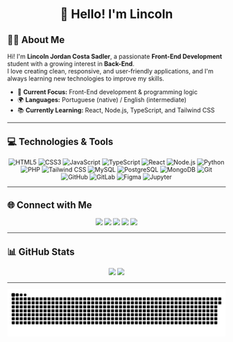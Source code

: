 <h1 align="center">👋 Hello! I'm Lincoln</h1>

## 🧑‍💻 About Me

Hi! I'm **Lincoln Jordan Costa Sadler**, a passionate **Front-End Development** student with a growing interest in **Back-End**.  
I love creating clean, responsive, and user-friendly applications, and I'm always learning new technologies to improve my skills.  

- 🎯 **Current Focus:** Front-End development & programming logic
- 🌍 **Languages:** Portuguese (native) / English (intermediate)
- 📚 **Currently Learning:** React, Node.js, TypeScript, and Tailwind CSS

---

## 💻 Technologies & Tools

<p align="center">
  <img src="https://cdn.jsdelivr.net/gh/devicons/devicon/icons/html5/html5-original.svg" height="40" alt="HTML5" />
  <img src="https://cdn.jsdelivr.net/gh/devicons/devicon/icons/css3/css3-original.svg" height="40" alt="CSS3" />
  <img src="https://cdn.jsdelivr.net/gh/devicons/devicon/icons/javascript/javascript-original.svg" height="40" alt="JavaScript" />
  <img src="https://cdn.jsdelivr.net/gh/devicons/devicon/icons/typescript/typescript-original.svg" height="40" alt="TypeScript" />
  <img src="https://cdn.jsdelivr.net/gh/devicons/devicon/icons/react/react-original.svg" height="40" alt="React" />
  <img src="https://cdn.jsdelivr.net/gh/devicons/devicon/icons/nodejs/nodejs-original.svg" height="40" alt="Node.js" />
  <img src="https://cdn.jsdelivr.net/gh/devicons/devicon/icons/python/python-original.svg" height="40" alt="Python" />
  <img src="https://cdn.jsdelivr.net/gh/devicons/devicon/icons/php/php-original.svg" height="40" alt="PHP" />
  <img src="https://cdn.jsdelivr.net/gh/devicons/devicon/icons/tailwindcss/tailwindcss-original.svg" height="40" alt="Tailwind CSS" />
  <img src="https://cdn.jsdelivr.net/gh/devicons/devicon/icons/mysql/mysql-original.svg" height="40" alt="MySQL" />
  <img src="https://cdn.jsdelivr.net/gh/devicons/devicon/icons/postgresql/postgresql-original.svg" height="40" alt="PostgreSQL" />
  <img src="https://cdn.jsdelivr.net/gh/devicons/devicon/icons/mongodb/mongodb-original.svg" height="40" alt="MongoDB" />
  <img src="https://cdn.jsdelivr.net/gh/devicons/devicon/icons/git/git-original.svg" height="40" alt="Git" />
  <img src="https://cdn.jsdelivr.net/gh/devicons/devicon/icons/github/github-original.svg" height="40" alt="GitHub" />
  <img src="https://cdn.jsdelivr.net/gh/devicons/devicon/icons/gitlab/gitlab-original.svg" height="40" alt="GitLab" />
  <img src="https://cdn.jsdelivr.net/gh/devicons/devicon/icons/figma/figma-original.svg" height="40" alt="Figma" />
  <img src="https://cdn.jsdelivr.net/gh/devicons/devicon/icons/jupyter/jupyter-original.svg" height="40" alt="Jupyter" />
</p>

---

## 🌐 Connect with Me

<p align="center">
  <a href="https://www.linkedin.com/in/lincoln-sadler-499151213/"><img src="https://skillicons.dev/icons?i=linkedin" height="40" /></a>
  <a href="mailto:lincolnjcsadler@gmail.com"><img src="https://skillicons.dev/icons?i=gmail" height="40" /></a>
  <a href="https://stackoverflow.com/users/30866737"><img src="https://skillicons.dev/icons?i=stackoverflow" height="40" /></a>
  <a href="https://discord.com/users/781502159686074379"><img src="https://skillicons.dev/icons?i=discord" height="40" /></a>
  <a href="https://leetcode.com/2fW1uy1CVY/"><img src="https://skillicons.dev/icons?i=leetcode" height="40" /></a>
</p>

---

## 📊 GitHub Stats

<div align="center">
  <img height="160em" src="https://github-readme-stats.vercel.app/api?username=lincolnsadler&show_icons=true&theme=radical&include_all_commits=true&count_private=true" />
  <img height="160em" src="https://github-readme-stats.vercel.app/api/top-langs/?username=lincolnsadler&layout=compact&langs_count=7&theme=radical" />
</div>

---

![snake gif](https://github.com/lincolnsadler/lincolnsadler/blob/output/github-snake-dark.svg)

